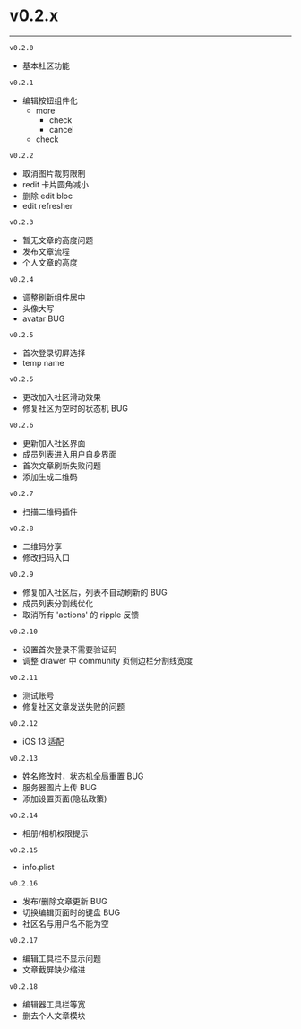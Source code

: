 # v0.2.x

---

`v0.2.0`
+ 基本社区功能

`v0.2.1`

+ 编辑按钮组件化
  + more
	+ check
	+ cancel
  + check

`v0.2.2`
+ 取消图片裁剪限制
+ redit 卡片圆角减小
+ 删除 edit bloc
+ edit refresher

`v0.2.3`
+ 暂无文章的高度问题
+ 发布文章流程
+ 个人文章的高度

`v0.2.4`
+ 调整刷新组件居中
+ 头像大写
+ avatar BUG

`v0.2.5`
+ 首次登录切屏选择
+ temp name

`v0.2.5`
+ 更改加入社区滑动效果
+ 修复社区为空时的状态机 BUG

`v0.2.6`
+ 更新加入社区界面
+ 成员列表进入用户自身界面
+ 首次文章刷新失败问题
+ 添加生成二维码

`v0.2.7`
+ 扫描二维码插件

`v0.2.8`
+ 二维码分享
+ 修改扫码入口

`v0.2.9`
+ 修复加入社区后，列表不自动刷新的 BUG
+ 成员列表分割线优化
+ 取消所有 'actions' 的 ripple 反馈

`v0.2.10`
+ 设置首次登录不需要验证码
+ 调整 drawer 中 community 页侧边栏分割线宽度

`v0.2.11`
+ 测试账号
+ 修复社区文章发送失败的问题

`v0.2.12`
+ iOS 13 适配

`v0.2.13`
+ 姓名修改时，状态机全局重置 BUG
+ 服务器图片上传 BUG
+ 添加设置页面(隐私政策)

`v0.2.14`
+ 相册/相机权限提示

`v0.2.15`
+ info.plist

`v0.2.16`
+ 发布/删除文章更新 BUG
+ 切换编辑页面时的键盘 BUG
+ 社区名与用户名不能为空

`v0.2.17`
+ 编辑工具栏不显示问题
+ 文章截屏缺少缩进


`v0.2.18`
+ 编辑器工具栏等宽
+ 删去个人文章模块
